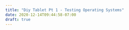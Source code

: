 ```yaml
---
title: "Diy Tablet Pt 1 - Testing Operating Systems"
date: 2020-12-14T09:44:58-07:00
draft: true
---
```

